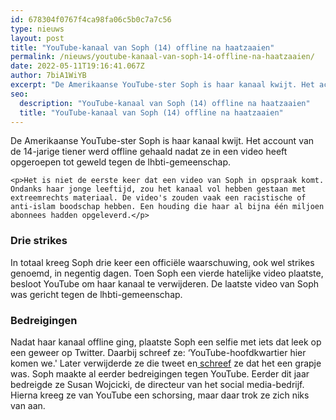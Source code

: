 ```yaml
---
id: 678304f0767f4ca98fa06c5b0c7a7c56
type: nieuws
layout: post
title: "YouTube-kanaal van Soph (14) offline na haatzaaien"
permalink: /nieuws/youtube-kanaal-van-soph-14-offline-na-haatzaaien/
date: 2022-05-11T19:16:41.067Z
author: 7biA1WiYB
excerpt: "De Amerikaanse YouTube-ster Soph is haar kanaal kwijt. Het account van de 14-jarige tiener werd offline gehaald nadat ze in een video heeft opgeroepen tot geweld tegen de lhbti-gemeenschap.  "
seo:
  description: "YouTube-kanaal van Soph (14) offline na haatzaaien"
  title: "YouTube-kanaal van Soph (14) offline na haatzaaien"
---
```

De Amerikaanse YouTube-ster Soph is haar kanaal kwijt. Het account van de 14-jarige tiener werd offline gehaald nadat ze in een video heeft opgeroepen tot geweld tegen de lhbti-gemeenschap.  

    <p>Het is niet de eerste keer dat een video van Soph in opspraak komt. Ondanks haar jonge leeftijd, zou het kanaal vol hebben gestaan met extreemrechts materiaal. De video's zouden vaak een racistische of anti-islam boodschap hebben. Een houding die haar al bijna één miljoen abonnees hadden opgeleverd.</p>
<h3>Drie strikes</h3>
<p>In totaal kreeg Soph drie keer een officiële waarschuwing, ook wel strikes genoemd, in negentig dagen. Toen Soph een vierde hatelijke video plaatste, besloot YouTube om haar kanaal te verwijderen. De laatste video van Soph was gericht tegen de lhbti-gemeenschap.</p>
<h3>Bedreigingen</h3>
<p>Nadat haar kanaal offline ging, plaatste Soph een selfie met iets dat leek op een geweer op Twitter. Daarbij schreef ze: ‘YouTube-hoofdkwartier hier komen we.' Later verwijderde ze die tweet en<a href="https://twitter.com/sewernugget/status/1157006418962087936"> schreef</a> ze dat het een grapje was. Soph maakte al eerder bedreigingen tegen YouTube. Eerder dit jaar bedreigde ze Susan Wojcicki, de directeur van het social media-bedrijf. Hierna kreeg ze van YouTube een schorsing, maar daar trok ze zich niks van aan.</p>  
